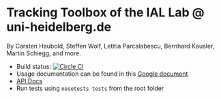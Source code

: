 # Tracking Toolbox of the IAL Lab @ uni-heidelberg.de

By Carsten Haubold, Steffen Wolf, Letitia Parcalabescu, Bernhard Kausler, Martin Schiegg, and more.

* Build status: [![Circle CI](https://circleci.com/gh/chaubold/embryonic.svg?style=svg)](https://circleci.com/gh/chaubold/embryonic)
* Usage documentation can be found in this [Google document](https://docs.google.com/document/d/1jxkYGlTEUCPqH03pip03eDBBX2pVYEhPGHHvbegHiWw/edit?usp=sharing)
* [API Docs](http://chaubold.github.io/embryonic/hytra/index.html)
* Run tests using `nosetests tests` from the root folder
